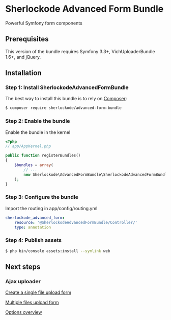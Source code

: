 Sherlockode Advanced Form Bundle
================================

Powerful Symfony form components

## Prerequisites

This version of the bundle requires Symfony 3.3+, VichUploaderBundle 1.6+, and jQuery.

## Installation

### Step 1: Install SherlockodeAdvancedFormBundle

The best way to install this bundle is to rely on [Composer](https://getcomposer.org/):

``` bash
$ composer require sherlockode/advanced-form-bundle
```

### Step 2: Enable the bundle

Enable the bundle in the kernel

``` php
<?php
// app/AppKernel.php

public function registerBundles()
{
    $bundles = array(
        // ...
        new Sherlockode\AdvancedFormBundle\SherlockodeAdvancedFormBundle(),
    );
}
```

### Step 3: Configure the bundle

Import the routing in app/config/routing.yml

``` yaml
sherlockode_advanced_form:
    resource: '@SherlockodeAdvancedFormBundle/Controller/'
    type: annotation
```

### Step 4: Publish assets

```bash
$ php bin/console assets:install --symlink web
```

## Next steps

### Ajax uploader

[Create a single file upload form](Resources/doc/single_file_upload.md)

[Multiple files upload form](Resources/doc/multiple_files_upload.md)

[Options overview](Resources/doc/options_overview.md)

